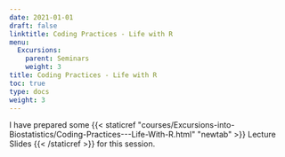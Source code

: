 ```yaml
---
date: 2021-01-01
draft: false
linktitle: Coding Practices - Life with R
menu:
  Excursions:
    parent: Seminars
    weight: 3
title: Coding Practices - Life with R
toc: true
type: docs
weight: 3
---
```


I have prepared some {{< staticref "courses/Excursions-into-Biostatistics/Coding-Practices---Life-With-R.html" "newtab" >}} Lecture Slides {{< /staticref >}} for this session.